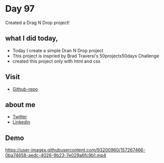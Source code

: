 # Day 97

Created a Drag N Drop project!


## what I did today,

 - Today I create a simple Dran N Drop project
 - This project is inspried by Brad Traversi's 50projects50days Challenge
 - created this project only with html and css



## Visit

 - [Github-repo](https://github.com/KaranChandekar/drag-n-drop)

 
## about me

 - [Twitter](https://twitter.com/karan_chandekar)
 - [Linkedin](https://www.linkedin.com/in/karan-chandekar-a87263219/)


## Demo

https://user-images.githubusercontent.com/93200960/157267466-0ba74658-aedc-4026-9b23-7e029a6fc9b1.mp4

